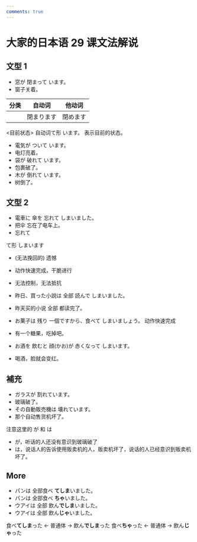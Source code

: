 ```yaml
---
comments: true
---
```


# 大家的日本语 29 课文法解说

## 文型 1

- 窓が 閉まって います。
- 窗子关着。

| 分类  | 自动词   | 他动词  |
|-----|-------|------|
|     | 閉まります | 閉めます |

<目前状态> 自动词て形 います。 表示目前的状态。

- 電気が ついて います。
- 电灯亮着。
- 袋が 破れて います。
- 包裹破了。
- 木が 倒れて います。
- 树倒了。

## 文型 2

- 電車に 傘を 忘れて しまいました。
- 把伞 忘在了电车上。
- 忘れて

て形 しまいます

- (无法挽回的) 遗憾
- 动作快速完成，干脆进行
- 无法控制，无法抵抗

- 昨日、買った小説は 全部 読んで しまいました。
- 昨天买的小说 全部 都读完了。
- お菓子は 残り 一個ですから、食べて しまいましょう。 动作快速完成
- 有一个糖果，吃掉吧。
- お酒を 飲むと 顔(かお)が 赤くなって しまいます。
- 喝酒，脸就会变红。

## 補充

- ガラスが 割れています。
- 玻璃破了。
- その自動販売機は 壊れています。
- 那个自动售货机坏了。

注意这里的 が 和 は

- が，听话的人还没有意识到玻璃破了
- は，说话人的告诉使用贩卖机的人，贩卖机坏了，说话的人已经意识到贩卖机坏了。

## More

- パンは 全部食べ **てしま**いました。
- パンは 全部食べ **ちゃ**いました。
- ウアイは 全部 飲ん**でしま**いました。
- ウアイは 全部 飲ん**じゃ**いました。

食べ**てしま**った   <- 普通体 -> 飲ん**でしま**った
食べ**ちゃ**った   <- 普通体 -> 飲ん**じゃ**った

